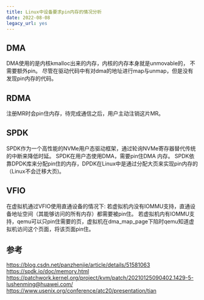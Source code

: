 ```yaml
---
title: Linux中设备要求pin内存的情况分析
date: 2022-08-08
legacy_url: yes
---
```


## DMA

DMA使用的是内核kmalloc出来的内存，内核的内存本身就是unmovable的， 不需要额外pin。
尽管在驱动代码中有对dma的地址进行map与unmap，但是没有发现pin内存的代码。

## RDMA

注册MR时会pin住内存，待完成通信之后，用户主动注销这片MR。

## SPDK

SPDK作为一个高性能的NVMe用户态驱动框架，通过轮询NVMe寄存器替代传统的中断来降低时延。
SPDK在用户态使用DMA，需要pin住DMA 内存。
SPDK依靠DPDK库来分配pin住的内存，DPDK在Linux中是通过分配大页来实现pin内存的（Linux不会迁移大页)。

## VFIO

在虚拟机通过VFIO使用直通设备的情况下:
若虚拟机内没有IOMMU支持，直通设备地址空间（其能够访问的所有内存）都需要被pin住。
若虚拟机内有IOMMU支持，qemu可以只pin住需要的页，虚拟机在dma\_map\_page下陷时qemu知道虚拟机访问这个页面，将该页面pin住。

## 参考

https://blog.csdn.net/panzhenjie/article/details/51581063
https://spdk.io/doc/memory.html
https://patchwork.kernel.org/project/kvm/patch/20210125090402.1429-5-lushenming@huawei.com/
https://www.usenix.org/conference/atc20/presentation/tian
